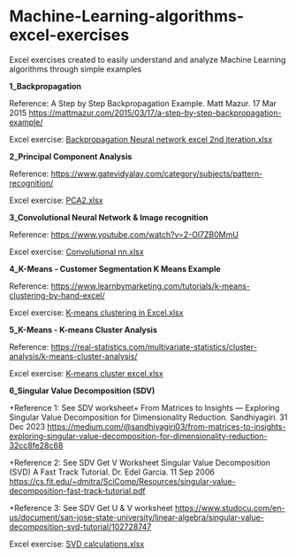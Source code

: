 # Machine-Learning-algorithms-excel-exercises
Excel exercises created to easily understand and analyze Machine Learning algorithms through simple examples


**1_Backpropagation**

Reference: 
A Step by Step Backpropagation Example. Matt Mazur. 17 Mar 2015
https://mattmazur.com/2015/03/17/a-step-by-step-backpropagation-example/

Excel exercise: 
[Backpropagation Neural network excel 2nd iteration.xlsx](https://github.com/user-attachments/files/17257053/Backpropagation.Neural.network.excel.2nd.iteration.xlsx)



**2_Principal Component Analysis**

Reference:
https://www.gatevidyalay.com/category/subjects/pattern-recognition/

Excel exercise:
[PCA2.xlsx](https://github.com/user-attachments/files/17257112/PCA2.xlsx)


**3_Convolutional Neural Network & Image recognition**

Reference:
https://www.youtube.com/watch?v=2-Ol7ZB0MmU

Excel exercise:
[Convolutional nn.xlsx](https://github.com/user-attachments/files/17257129/Convolutional.nn.xlsx)


**4_K-Means - Customer Segmentation K Means Example**

Reference:
https://www.learnbymarketing.com/tutorials/k-means-clustering-by-hand-excel/

Excel exercise:
[K-means clustering in Excel.xlsx](https://github.com/user-attachments/files/17257172/K-means.clustering.in.Excel.xlsx)


**5_K-Means - K-means Cluster Analysis**

Reference:
https://real-statistics.com/multivariate-statistics/cluster-analysis/k-means-cluster-analysis/

Excel exercise:
[K-means cluster excel.xlsx](https://github.com/user-attachments/files/17257177/K-means.cluster.excel.xlsx)


**6_Singular Value Decomposition (SDV)**

+Reference 1: See SDV worksheet+
From Matrices to Insights — Exploring Singular Value Decomposition for Dimensionality Reduction. Sandhiyagiri. 31 Dec 2023
https://medium.com/@sandhiyagiri03/from-matrices-to-insights-exploring-singular-value-decomposition-for-dimensionality-reduction-32cc8fe28c68

+Reference 2: See SDV Get V Worksheet
Singular Value Decomposition (SVD) A Fast Track Tutorial. Dr. Edel Garcia. 11 Sep 2006
https://cs.fit.edu/~dmitra/SciComp/Resources/singular-value-decomposition-fast-track-tutorial.pdf

+Reference 3: See SDV Get U & V worksheet
https://www.studocu.com/en-us/document/san-jose-state-university/linear-algebra/singular-value-decomposition-svd-tutorial/102728747

Excel exercise:
[SVD calculations.xlsx](https://github.com/user-attachments/files/17261289/SVD.calculations.xlsx)



